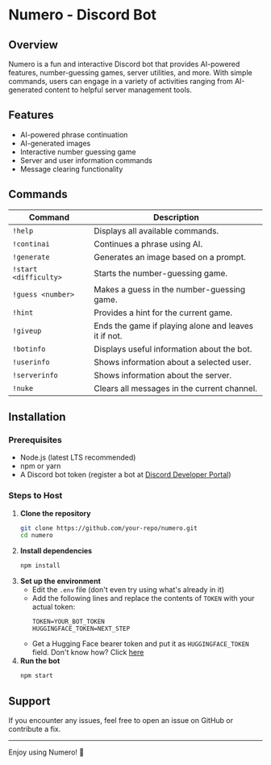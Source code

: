 # Numero - Discord Bot

## Overview

Numero is a fun and interactive Discord bot that provides AI-powered features, number-guessing games, server utilities, and more. With simple commands, users can engage in a variety of activities ranging from AI-generated content to helpful server management tools.

## Features

- AI-powered phrase continuation
- AI-generated images
- Interactive number guessing game
- Server and user information commands
- Message clearing functionality

## Commands

| Command                 | Description                                             |
| ----------------------- | ------------------------------------------------------- |
| `!help`                 | Displays all available commands.                        |
| `!continai`             | Continues a phrase using AI.                            |
| `!generate`             | Generates an image based on a prompt.                   |
| `!start <difficulty>`   | Starts the number-guessing game.                        |
| `!guess <number>`       | Makes a guess in the number-guessing game.              |
| `!hint`                 | Provides a hint for the current game.                   |
| `!giveup`               | Ends the game if playing alone and leaves it if not.    |
| `!botinfo`              | Displays useful information about the bot.              |
| `!userinfo`             | Shows information about a selected user.                |
| `!serverinfo`           | Shows information about the server.                     |
| `!nuke`                 | Clears all messages in the current channel.             |

## Installation

### Prerequisites

- Node.js (latest LTS recommended)
- npm or yarn
- A Discord bot token (register a bot at [Discord Developer Portal](https://discord.com/developers/applications))

### Steps to Host

1. **Clone the repository**
   ```sh
   git clone https://github.com/your-repo/numero.git
   cd numero
   ```
2. **Install dependencies**
   ```sh
   npm install
   ```
3. **Set up the environment**
   - Edit the `.env` file (don't even try using what's already in it)
   - Add the following lines and replace the contents of `TOKEN` with your actual token:
     ```env
     TOKEN=YOUR_BOT_TOKEN
     HUGGINGFACE_TOKEN=NEXT_STEP
     ```
   - Get a Hugging Face bearer token and put it as `HUGGINGFACE_TOKEN` field. Don't know how? Click [here](https://huggingface.co/docs/hub/en/security-tokens)
4. **Run the bot**
   ```sh
   npm start
   ```

## Support

If you encounter any issues, feel free to open an issue on GitHub or contribute a fix.

---

Enjoy using Numero! 🎲
